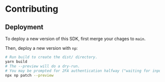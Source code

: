 # Contributing

## Deployment

To deploy a new version of this SDK, first merge your chages to `main`.

Then, deploy a new version with `np`:

```sh
# Run build to create the dist/ directory.
yarn build
# The --preview will do a dry-run.
# You may be prompted for 2FA authentication halfway ("waiting for input...").
npx np patch --preview
```
